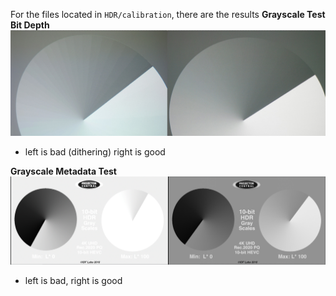 For the files located in `HDR/calibration`, there are the results
**Grayscale Test Bit Depth**
![](assets/Pasted%20image%2020240803153658.png)
- left is bad (dithering) right is good

**Grayscale Metadata Test**
![](assets/metadata-test.jpg)
- left is bad, right is good